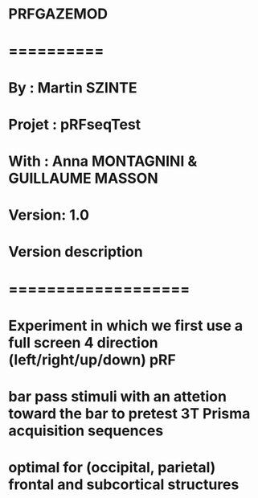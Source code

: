 # PRFGAZEMOD
# ==========
# By :      Martin SZINTE
# Projet :  pRFseqTest
# With :    Anna MONTAGNINI & GUILLAUME MASSON
# Version:  1.0

# Version description
# ===================
# Experiment in which we first use a full screen 4 direction (left/right/up/down) pRF
# bar pass stimuli with an attetion toward the bar to pretest 3T Prisma acquisition sequences
# optimal for (occipital, parietal) frontal and subcortical structures
